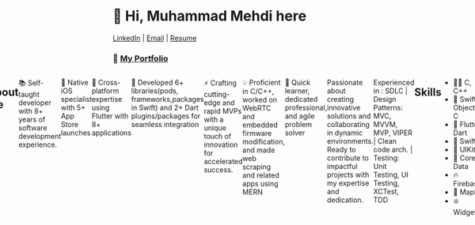 # 👋 Hi, Muhammad Mehdi here

[LinkedIn](https://www.linkedin.com/in/muhammad-mehdi) | [Email](mailto:arsalanjaf@gmail.com) | [Resume](https://tinyurl.com/MMehdiCV) 


 ### 💼 **[My Portfolio](https://github.com/arsalanj/Mobile-Developer-Portfolio)**
<div style="display:flex;justify-content:center;">


## About Me

📚 Self-taught developer with 8+ years of software development experience.

📱 Native iOS specialist with 5+ App Store launches

🚀 Cross-platform expertise using Flutter with 8+ applications

🔌 Developed 6+ libraries(pods, frameworks,packages in Swift) and 2+ Dart plugins/packages for seamless integration

⚡ Crafting cutting-edge and rapid MVPs with a unique touch of innovation for accelerated success. 

💡 Proficient in C/C++, worked on WebRTC and embedded firmware modification, and made web scraping and related apps using MERN 

🌟 Quick learner, dedicated professional, and agile problem solver

Passionate about creating innovative solutions and collaborating in dynamic environments. Ready to contribute to impactful projects with my expertise and dedication.


Experienced in :
SDLC | Design Patterns: MVC, MVVM, MVP, VIPER | Clean code arch. | Testing: Unit Testing, UI Testing, XCTest, TDD

## Skills

- 🧑‍💻 C, C++
- 🚀 Swift, Objective-C
- 🌟 Flutter, Dart
- 🎨 SwiftUI
- 📲 UIKit
- 💽 Core Data
- 🔥 Firebase
- 📍 MapKit
- ❇️ WidgetKit
